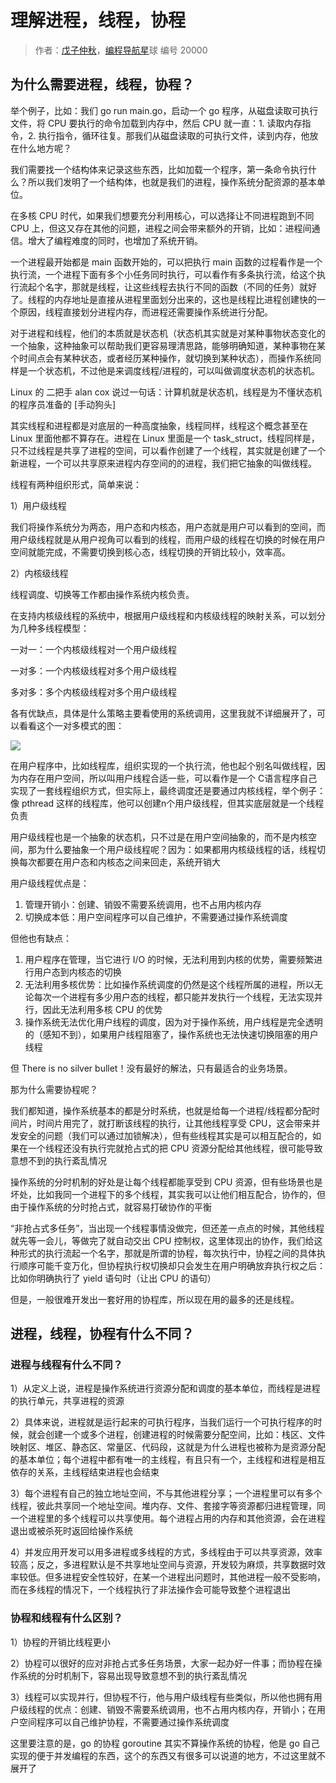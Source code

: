 # 理解进程，线程，协程

> 作者：[戊子仲秋](https://github.com/wuzizhongqiu)，[编程导航星](https://www.codefather.cn)球 编号 20000

## 为什么需要进程，线程，协程？

举个例子，比如：我们 go run main.go，启动一个 go 程序，从磁盘读取可执行文件，将 CPU 要执行的命令加载到内存中，然后 CPU 就一直：1. 读取内存指令，2. 执行指令，循环往复。那我们从磁盘读取的可执行文件，读到内存，他放在什么地方呢？

我们需要找一个结构体来记录这些东西，比如加载一个程序，第一条命令执行什么？所以我们发明了一个结构体，也就是我们的进程，操作系统分配资源的基本单位。

在多核 CPU 时代，如果我们想要充分利用核心，可以选择让不同进程跑到不同 CPU 上，但这又存在其他的问题，进程之间会带来额外的开销，比如：进程间通信。增大了编程难度的同时，也增加了系统开销。

一个进程最开始都是 main 函数开始的，可以把执行 main 函数的过程看作是一个执行流，一个进程下面有多个小任务同时执行，可以看作有多条执行流，给这个执行流起个名字，那就是线程，让这些线程去执行不同的函数（不同的任务）就好了。线程的内存地址是直接从进程里面划分出来的，这也是线程比进程创建快的一个原因，线程直接划分进程内存，而进程还需要操作系统进行分配。

对于进程和线程，他们的本质就是状态机（状态机其实就是对某种事物状态变化的一个抽象，这种抽象可以帮助我们更容易理清思路，能够明确知道，某种事物在某个时间点会有某种状态，或者经历某种操作，就切换到某种状态），而操作系统同样是一个状态机，不过他是来调度线程/进程的，可以叫做调度状态机的状态机。

Linux 的 二把手 alan cox 说过一句话：计算机就是状态机，线程是为不懂状态机的程序员准备的 [手动狗头]

其实线程和进程都是对底层的一种高度抽象，线程同样，线程这个概念甚至在 Linux 里面他都不算存在。进程在 Linux 里面是一个 task_struct，线程同样是，只不过线程是共享了进程的空间，可以看作创建了一个线程，其实就是创建了一个新进程，一个可以共享原来进程内存空间的的进程，我们把它抽象的叫做线程。

线程有两种组织形式，简单来说：

1）用户级线程

我们将操作系统分为两态，用户态和内核态，用户态就是用户可以看到的空间，而用户级线程就是从用户视角可以看到的线程，而用户级的线程在切换的时候在用户空间就能完成，不需要切换到核心态，线程切换的开销比较小，效率高。

2）内核级线程

线程调度、切换等工作都由操作系统内核负责。

在支持内核级线程的系统中，根据用户级线程和内核级线程的映射关系，可以划分为几种多线程模型：

一对一：一个内核级线程对一个用户级线程

一对多：一个内核级线程对多个用户级线程

多对多：多个内核级线程对多个用户级线程

各有优缺点，具体是什么策略主要看使用的系统调用，这里我就不详细展开了，可以看看这个一对多模式的图：

![](https://pic.yupi.icu/5563/202312251108660.png)

在用户程序中，比如线程库，组织实现的一个执行流，他也起个别名叫做线程，因为内存在用户空间，所以叫用户线程合适一些，可以看作是一个 C语言程序自己实现了一套线程组织方式，但实际上，最终调度还是要通过内核线程，举个例子：像 pthread 这样的线程库，他可以创建n个用户级线程，但其实底层就是一个线程负责

用户级线程也是一个抽象的状态机，只不过是在用户空间抽象的，而不是内核空间，那为什么要抽象一个用户级线程呢？因为：如果都用内核级线程的话，线程切换每次都要在用户态和内核态之间来回走，系统开销大

用户级线程优点是：

1. 管理开销小：创建、销毁不需要系统调用，也不占用内核内存
2. 切换成本低：用户空间程序可以自己维护，不需要通过操作系统调度

但他也有缺点：

1. 用户程序在管理，当它进行 I/O 的时候，无法利用到内核的优势，需要频繁进行用户态到内核态的切换
2. 无法利用多核优势：比如操作系统调度的仍然是这个线程所属的进程，所以无论每次一个进程有多少用户态的线程，都只能并发执行一个线程，无法实现并行，因此无法利用多核 CPU 的优势
3. 操作系统无法优化用户线程的调度，因为对于操作系统，用户线程是完全透明的（感知不到），如果用户线程阻塞了，操作系统也无法快速切换阻塞的用户线程

但 There is no silver bullet！没有最好的解法，只有最适合的业务场景。

那为什么需要协程呢？

我们都知道，操作系统基本的都是分时系统，也就是给每一个进程/线程都分配时间片，时间片用完了，就打断该线程的执行，让其他线程享受 CPU，这会带来并发安全的问题（我们可以通过加锁解决），但有些线程其实是可以相互配合的，如果在一个线程还没有执行完就抢占式的把 CPU 资源分配给其他线程，很可能导致意想不到的执行紊乱情况

操作系统的分时机制的好处是让每个线程都能享受到 CPU 资源，但有些场景也是坏处，比如我同一个进程下的多个线程，其实我可以让他们相互配合，协作的，但由于操作系统的分时抢占式，就容易打破协作的平衡

“非抢占式多任务”，当出现一个线程事情没做完，但还差一点点的时候，其他线程就先等一会儿，等做完了就自动交出 CPU 控制权，这里体现出的协作，我们给这种形式的执行流起一个名字，那就是所谓的协程，每次执行中，协程之间的具体执行顺序可能千变万化，但协程执行权切换却只会发生在用户明确放弃执行权之后：比如你明确执行了 yield 语句时（让出 CPU 的语句）

但是，一般很难开发出一套好用的协程库，所以现在用的最多的还是线程。

## 进程，线程，协程有什么不同？

### 进程与线程有什么不同？

1）从定义上说，进程是操作系统进行资源分配和调度的基本单位，而线程是进程的执行单元，共享进程的资源

2）具体来说，进程就是运行起来的可执行程序，当我们运行一个可执行程序的时候，就会创建一个或多个进程，创建进程的时候需要分配空间，比如：栈区、文件映射区、堆区、静态区、常量区、代码段，这就是为什么进程也被称为是资源分配的基本单位；每个进程中都有唯一的主线程，有且只有一个，主线程和进程是相互依存的关系，主线程结束进程也会结束

3）每个进程有自己的独立地址空间，不与其他进程分享；一个进程里可以有多个线程，彼此共享同一个地址空间。堆内存、文件、套接字等资源都归进程管理，同一个进程里的多个线程可以共享使用。每个进程占用的内存和其他资源，会在进程退出或被杀死时返回给操作系统

4）并发应用开发可以用多进程或多线程的方式，多线程由于可以共享资源，效率较高；反之，多进程默认是不共享地址空间与资源，开发较为麻烦，共享数据时效率较低。但多进程安全性较好，在某一个进程出问题时，其他进程一般不受影响，而在多线程的情况下，一个线程执行了非法操作会可能导致整个进程退出

### 协程和线程有什么区别？

1）协程的开销比线程更小

2）协程可以很好的应对非抢占式多任务场景，大家一起办好一件事；而协程在操作系统的分时机制下，容易出现导致意想不到的执行紊乱情况

3）线程可以实现并行，但协程不行，他与用户级线程有些类似，所以他也拥有用户级线程的优点：创建、销毁不需要系统调用，也不占用内核内存，开销小；在用户空间程序可以自己维护协程，不需要通过操作系统调度

这里要注意的是，go 的协程 goroutine 其实不算操作系统的协程，他是 go 自己实现的便于并发编程的东西，这个的东西又有很多可以说道的地方，不过这里就不展开了